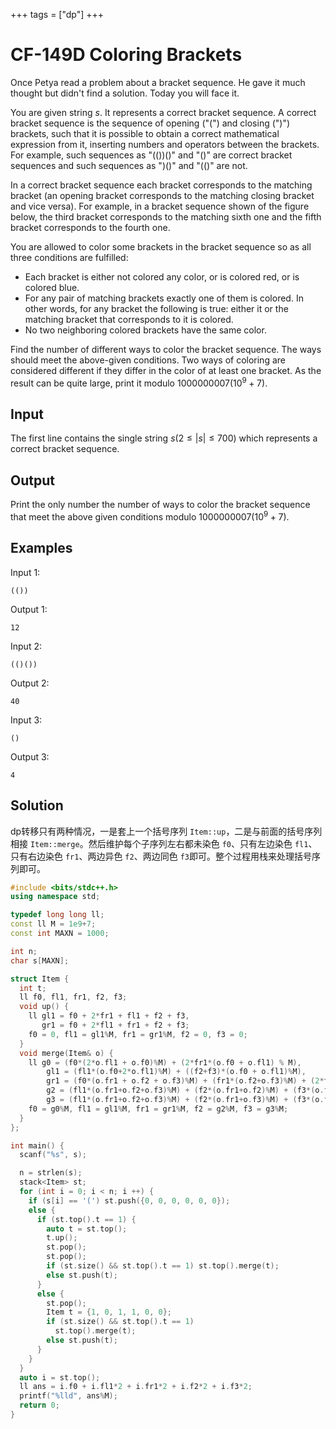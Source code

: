 +++
tags = ["dp"]
+++

# CF-149D Coloring Brackets

Once Petya read a problem about a bracket sequence. He gave it much thought but didn't find a solution. Today you will face it.

You are given string $s$. It represents a correct bracket sequence. A correct bracket sequence is the sequence of opening ("(") and closing (")") brackets, such that it is possible to obtain a correct mathematical expression from it, inserting numbers and operators between the brackets. For example, such sequences as "(())()" and "()" are correct bracket sequences and such sequences as ")()" and "(()" are not.

In a correct bracket sequence each bracket corresponds to the matching bracket (an opening bracket corresponds to the matching closing bracket and vice versa). For example, in a bracket sequence shown of the figure below, the third bracket corresponds to the matching sixth one and the fifth bracket corresponds to the fourth one.

You are allowed to color some brackets in the bracket sequence so as all three conditions are fulfilled:

- Each bracket is either not colored any color, or is colored red, or is colored blue.
- For any pair of matching brackets exactly one of them is colored. In other words, for any bracket the following is true: either it or the matching bracket that corresponds to it is colored.
- No two neighboring colored brackets have the same color.

Find the number of different ways to color the bracket sequence. The ways should meet the above-given conditions. Two ways of coloring are considered different if they differ in the color of at least one bracket. As the result can be quite large, print it modulo $1000000007(10^{9}+7)$.

## Input

The first line contains the single string $s ( 2\le |s|\le 700)$ which represents a correct bracket sequence.

## Output

Print the only number  the number of ways to color the bracket sequence that meet the above given conditions modulo $1000000007(10^{9}+7)$.

## Examples

Input 1:

```
(())
```

Output 1:

```
12
```

Input 2:

```
(()())
```

Output 2:

```
40
```

Input 3:

```
()
```

Output 3:

```
4
```

## Solution

dp转移只有两种情况，一是套上一个括号序列 `Item::up`，二是与前面的括号序列相接 `Item::merge`。然后维护每个子序列左右都未染色 `f0`、只有左边染色 `fl1`、只有右边染色 `fr1`、两边异色 `f2`、两边同色 `f3`即可。整个过程用栈来处理括号序列即可。

```c++
#include <bits/stdc++.h>
using namespace std;

typedef long long ll;
const ll M = 1e9+7;
const int MAXN = 1000;

int n;
char s[MAXN];

struct Item {
  int t;
  ll f0, fl1, fr1, f2, f3;
  void up() {
    ll gl1 = f0 + 2*fr1 + fl1 + f2 + f3,
       gr1 = f0 + 2*fl1 + fr1 + f2 + f3;
    f0 = 0, fl1 = gl1%M, fr1 = gr1%M, f2 = 0, f3 = 0;
  }
  void merge(Item& o) {
    ll g0 = (f0*(2*o.fl1 + o.f0)%M) + (2*fr1*(o.f0 + o.fl1) % M),
        gl1 = (fl1*(o.f0+2*o.fl1)%M) + ((f2+f3)*(o.f0 + o.fl1)%M),
        gr1 = (f0*(o.fr1 + o.f2 + o.f3)%M) + (fr1*(o.f2+o.f3)%M) + (2*fr1*(o.fr1)%M),
        g2 = (fl1*(o.fr1+o.f2+o.f3)%M) + (f2*(o.fr1+o.f2)%M) + (f3*(o.fr1+o.f3)%M),
        g3 = (fl1*(o.fr1+o.f2+o.f3)%M) + (f2*(o.fr1+o.f3)%M) + (f3*(o.fr1+o.f2)%M);
    f0 = g0%M, fl1 = gl1%M, fr1 = gr1%M, f2 = g2%M, f3 = g3%M;
  }
};

int main() {
  scanf("%s", s);

  n = strlen(s);
  stack<Item> st;
  for (int i = 0; i < n; i ++) {
    if (s[i] == '(') st.push({0, 0, 0, 0, 0, 0});
    else {
      if (st.top().t == 1) {
        auto t = st.top();
        t.up();
        st.pop();
        st.pop();
        if (st.size() && st.top().t == 1) st.top().merge(t);
        else st.push(t);
      }
      else {
        st.pop();
        Item t = {1, 0, 1, 1, 0, 0};
        if (st.size() && st.top().t == 1)
          st.top().merge(t);
        else st.push(t);
      }
    }
  }
  auto i = st.top();
  ll ans = i.f0 + i.fl1*2 + i.fr1*2 + i.f2*2 + i.f3*2;
  printf("%lld", ans%M);
  return 0;
}
```
